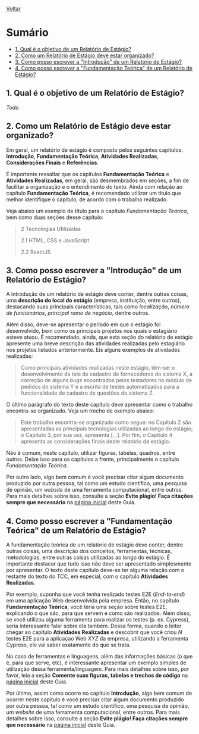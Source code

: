 [Voltar](README.md)

# Sumário  <!-- omit in toc -->
- [1. Qual é o objetivo de um Relatório de Estágio?](#1-qual-é-o-objetivo-de-um-relatório-de-estágio)
- [2. Como um Relatório de Estágio deve estar organizado?](#2-como-um-relatório-de-estágio-deve-estar-organizado)
- [3. Como posso escrever a "Introdução" de um Relatório de Estágio?](#3-como-posso-escrever-a-introdução-de-um-relatório-de-estágio)
- [4. Como posso escrever a "Fundamentação Teórica" de um Relatório de Estágio?](#4-como-posso-escrever-a-fundamentação-teórica-de-um-relatório-de-estágio)

## 1. Qual é o objetivo de um Relatório de Estágio?
*Todo*

## 2. Como um Relatório de Estágio deve estar organizado?
Em geral, um relatório de estágio é composto pelos seguintes capítulos: **Introdução**, **Fundamentação Teórica**, **Atividades Realizadas**, **Considerações Finais** e **Referências**. 

É importante ressaltar que os capítulos **Fundamentação Teórica** e **Atividades Realizadas**, em geral, são desmembrados em seções, a fim de facilitar a organização e o entendimento do texto. Ainda com relação ao capítulo **Fundamentação Teórica**, é recomendado utilizar um título que melhor identifique o capítulo, de acordo com o trabalho realizado.

Veja abaixo um exemplo de título para o capítulo *Fundamentação Teórica*, bem como duas seções desse capítulo:

> 2 Tecnologias Utilizadas
> 
> 2.1 HTML, CSS e JavaScript
> 
> 2.2 ReactJS


## 3. Como posso escrever a "Introdução" de um Relatório de Estágio?
A introdução de um relatório de estágio deve conter, dentre outras coisas, uma **descrição do local do estágio** (empresa, instituição, entre outros), destacando suas principais características, tais como *localização*, *número de funcionários*, *principal ramo de negócio*, dentre outros.

Além disso, deve-se apresentar o período em que o estágio foi desenvolvido, bem como os principais projetos nos quais o estagiário esteve atuou. É recomendado, ainda, que esta seção do relatório de estágio apresente uma breve descrição das atividades realizadas pelo estagiário nos projetos listados anteriormente. Eis alguns exemplos de atividades realizadas:

> Como principais atividades realizadas neste estágio, têm-se: o desenvolvimento da tela de cadastro de fornecedores do sistema X, a correção de alguns *bugs* encontrados pelos testadores no módulo de pedidos do sistema Y e a escrita de testes automatizados para a funcionalidade de cadastro de questões do sistema Z.

O último parágrafo do texto deste capítulo deve apresentar como o trabalho encontra-se organizado. Veja um trecho de exemplo abaixo: 

> Este trabalho encontra-se organizado como segue: no Capítulo 2 são apresentadas as principais tecnologias utilizadas ao longo do estágio; o Capítulo 3, por sua vez, apresenta [...]. Por fim, o Capítulo 4 apresenta as considerações finais deste relatório de estágio.

Não é comum, neste capítulo, utilizar figuras, tabelas, quadros, entre outros. Deixe isso para os capítulos a frente, principalmente o capítulo *Fundamentação Teórica*. 

Por outro lado, algo bem comum é você precisar citar algum documento produzido por outra pessoa, tal como um estudo científico, uma pesquisa de opinião, um *website* de uma ferramenta computacional, entre outros. Para mais detalhes sobre isso, consulte a seção **Evite plágio! Faça citações sempre que necessário** na [página inicial](README.md#evite-plágio-faça-citações-sempre-que-necessário) deste Guia. 

## 4. Como posso escrever a "Fundamentação Teórica" de um Relatório de Estágio?
A fundamentação teórica de um relatório de estágio deve conter, dentre outras coisas, uma descrição dos conceitos, ferramentas, técnicas, metodologias, entre outras coisas utilizadas ao longo do estágio. É importante destacar que tudo isso não deve ser apresentado simplesmente por apresentar. O texto deste capítulo deve-se ter alguma relação com o restante do texto do TCC, em especial, com o capítulo **Atividades Realizadas**. 

Por exemplo, suponha que você tenha realizado testes E2E (*End-to-end*) em uma aplicação Web desenvolvida pela empresa. Então, no capítulo **Fundamentação Teórica**, você teria uma seção sobre testes E2E, explicando o que são, para que servem e como são realizados. Além disso, se você utilizou alguma ferramenta para realizar os testes (p. ex. Cypress), seria interessante falar sobre ela também. Dessa forma, quando o leitor chegar ao capítulo **Atividades Realizadas** e descobrir que você criou *N* testes E2E para a aplicaçao Web *XYZ* da empresa, utilizando a ferramenta Cypress, ele vai saber exatamente do que se trata. 

No caso de ferramentas e linguagens, além das informações básicas (o que é, para que serve, etc), é interessante apresentar um exemplo simples de utilização dessa ferramenta/linguagem. Para mais detalhes sobre isso, por favor, leia a seção **Comente suas figuras, tabelas e trechos de código** na [página inicial](README.md#comente-suas-figuras-tabelas-e-trechos-de-código) deste Guia. 

Por último, assim como ocorre no capítulo **Introdução**, algo bem comum de ocorrer neste capítulo é você precisar citar algum documento produzido por outra pessoa, tal como um estudo científico, uma pesquisa de opinião, um *website* de uma ferramenta computacional, entre outros. Para mais detalhes sobre isso, consulte a seção **Evite plágio! Faça citações sempre que necessário** na [página inicial](README.md#evite-plágio-faça-citações-sempre-que-necessário) deste Guia.